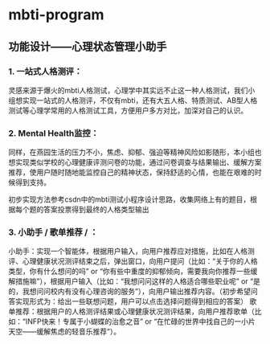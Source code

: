 # mbti-program
## 功能设计——心理状态管理小助手

### 1. 一站式人格测评：
灵感来源于爆火的mbti人格测试，心理学中其实远不止这一种人格测试，我们小组想实现一站式的人格测评，不仅有mbti，还有大五人格、特质测试、AB型人格测试等心理学常用的人格测试工具，方便用户多方对比，加深对自己的认识。

### 2. Mental Health监控：
同样，在燕园生活的压力不小，焦虑、抑郁、强迫等精神风险如影随形，本小组也想实现类似学校的心理健康评测问卷的功能，通过问卷调查与结果输出、缓解方案推荐，使用户随时随地能监控自己的精神状态，保持舒适的心情，也能在艰难的时候得到支持。

初步实现方法参考csdn中的mbti测试小程序设计思路，收集网络上有的题目，根据每个题的答案投票得到最终的人格类型输出
### 3. 小助手 / 歌单推荐 / ：
小助手：实现一个智能体，根据用户输入，向用户推荐应对措施，比如在人格测评、心理健康状况测评结束之后，弹出窗口，向用户提问（比如：“关于你的人格类型，你有什么想问的吗” or “你有些中重度的抑郁倾向，需要我向你推荐一些缓解措施嘛”），根据用户输入（比如：“我想问问这样的人格适合哪些职业呢” or “是的，我想问问校内有没有心理咨询的服务”），向用户输出推荐内容。（初步希望问答实现形式为：给出一些联想问题，用户可以点击选择问题得到相应的答案）
歌单推荐：根据用户的人格测评结果或心理健康状况测评结果，向用户推荐歌单（比如：“INFP快来！专属于小蝴蝶的治愈之音” or “在忙碌的世界中找自己的一小片天空——缓解焦虑的轻音乐推荐”）。

